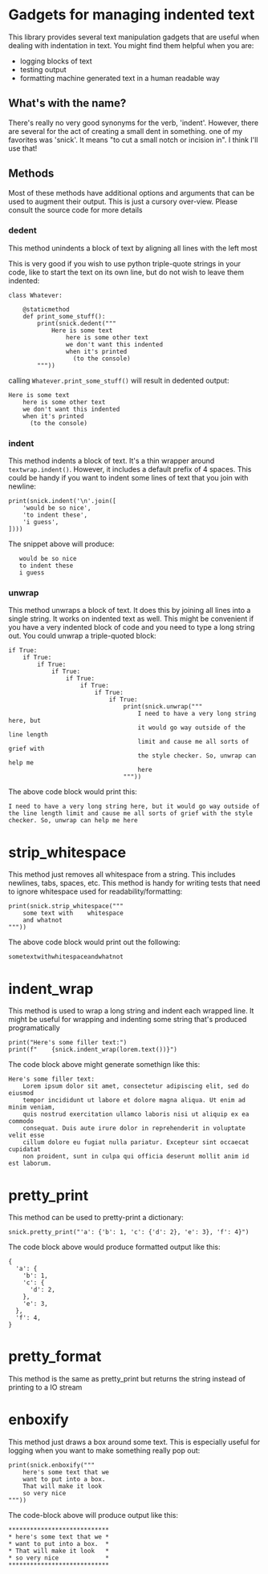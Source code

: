 # Gadgets for managing indented text

This library provides several text manipulation gadgets that are useful when
dealing with indentation in text. You might find them helpful when you are:

* logging blocks of text
* testing output
* formatting machine generated text in a human readable way


## What's with the name?

There's really no very good synonyms for the verb, 'indent'. However, there
are several for the act of creating a small dent in something. one of my
favorites was 'snick'. It means "to cut a small notch or incision in". I
think I'll use that!


## Methods

Most of these methods have additional options and arguments that can be used
to augment their output. This is just a cursory over-view. Please consult the
source code for more details


### dedent

This method unindents a block of text by aligning all lines with the left most

This is very good if you wish to use python triple-quote strings in your code,
like to start the text on its own line, but do not wish to leave them indented:

```
class Whatever:

    @staticmethod
    def print_some_stuff():
        print(snick.dedent("""
            Here is some text
                here is some other text
                we don't want this indented
                when it's printed
                  (to the console)
        """))
```

calling `Whatever.print_some_stuff()` will result in dedented output:

```
Here is some text
    here is some other text
    we don't want this indented
    when it's printed
      (to the console)
```


### indent

This method indents a block of text. It's a thin wrapper around `textwrap.indent()`.
However, it includes a default prefix of 4 spaces. This could be handy if you want
to indent some lines of text that you join with newline:

```
print(snick.indent('\n'.join([
    'would be so nice',
    'to indent these',
    'i guess',
])))
```

The snippet above will produce:

```
   would be so nice
   to indent these
   i guess
```


### unwrap

This method unwraps a block of text. It does this by joining all lines into
a single string. It works on indented text as well. This might be convenient
if you have a very indented block of code and you need to type a long string
out. You could unwrap a triple-quoted block:

```
if True:
    if True:
        if True:
            if True:
                if True:
                    if True:
                        if True:
                            if True:
                                print(snick.unwrap("""
                                    I need to have a very long string here, but
                                    it would go way outside of the line length
                                    limit and cause me all sorts of grief with
                                    the style checker. So, unwrap can help me
                                    here
                                """))
```

The above code block would print this:
```
I need to have a very long string here, but it would go way outside of the line length limit and cause me all sorts of grief with the style checker. So, unwrap can help me here
```


# strip_whitespace

This method just removes all whitespace from a string. This includes newlines,
tabs, spaces, etc. This method is handy for writing tests that need to ignore
whitespace used for readability/formatting:

```
print(snick.strip_whitespace("""
    some text with    whitespace
    and whatnot
"""))
```

The above code block would print out the following:
```
sometextwithwhitespaceandwhatnot
```


# indent_wrap

This method is used to wrap a long string and indent each wrapped line. It might
be useful for wrapping and indenting some string that's produced programatically

```
print("Here's some filler text:")
print(f"    {snick.indent_wrap(lorem.text())}")
```

The code block above might generate somethign like this:

```
Here's some filler text:
    Lorem ipsum dolor sit amet, consectetur adipiscing elit, sed do eiusmod
    tempor incididunt ut labore et dolore magna aliqua. Ut enim ad minim veniam,
    quis nostrud exercitation ullamco laboris nisi ut aliquip ex ea commodo
    consequat. Duis aute irure dolor in reprehenderit in voluptate velit esse
    cillum dolore eu fugiat nulla pariatur. Excepteur sint occaecat cupidatat
    non proident, sunt in culpa qui officia deserunt mollit anim id est laborum.
```


# pretty_print

This method can be used to pretty-print a dictionary:

```
snick.pretty_print("'a': {'b': 1, 'c': {'d': 2}, 'e': 3}, 'f': 4}")
```

The code block above would produce formatted output like this:
```
{
  'a': {
    'b': 1,
    'c': {
      'd': 2,
    },
    'e': 3,
  },
  'f': 4,
}
```


# pretty_format

This method is the same as pretty_print but returns the string instead of
printing to a IO stream


# enboxify

This method just draws a box around some text. This is especially useful for
logging when you want to make something really pop out:

```
print(snick.enboxify("""
    here's some text that we
    want to put into a box.
    That will make it look
    so very nice
"""))
```

The code-block above will produce output like this:
```
****************************
* here's some text that we *
* want to put into a box.  *
* That will make it look   *
* so very nice             *
****************************
```
